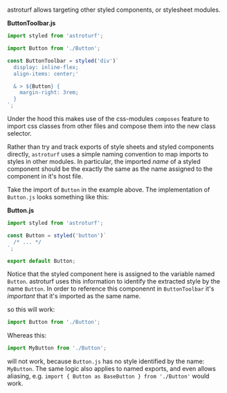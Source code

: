 #

astroturf allows targeting other styled components, or stylesheet modules.

**ButtonToolbar.js**

```js
import styled from 'astroturf';

import Button from './Button';

const ButtonToolbar = styled('div')`
  display: inline-flex;
  align-items: center;'

  & > ${Button} {
    margin-right: 3rem;
  }
`;
```

Under the hood this makes use of the css-modules `composes` feature to import
css classes from other files and compose them into the new class selector.

Rather than try and track exports of style sheets and styled components directly,
`astroturf` uses a simple naming convention to map imports to styles in other modules.
In particular, the imported _name_ of a styled component should be the exactly the
same as the name assigned to the component in it's host file.

Take the import of `Button` in the example above. The implementation of `Button.js` looks
something like this:

**Button.js**

```js
import styled from 'astroturf';

const Button = styled('button')`
  /* ... */
`;

export default Button;
```

Notice that the styled component here is assigned to the variable named `Button`.
astroturf uses this information to identify the extracted style by the name `Button`.
In order to reference this componennt in `ButtonToolbar` it's _important_ that it's
imported as the same name.

so this will work:

```js
import Button from './Button';
```

Whereas this:

```js
import MyButton from './Button';
```

will not work, because `Button.js` has no style identified by the name: `MyButton`.
The same logic also applies to named exports, and even allows aliasing, e.g.
`import { Button as BaseButton } from './Button'` would work.
